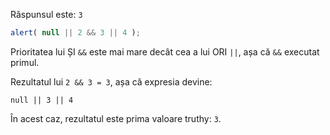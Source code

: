 Răspunsul este: `3`

```js run
alert( null || 2 && 3 || 4 );
```

Prioritatea lui ȘI `&&` este mai mare decât cea a lui ORI `||`, așa că `&&` executat primul.

Rezultatul lui `2 && 3 = 3`, așa că expresia devine:

```
null || 3 || 4
```

În acest caz, rezultatul este prima valoare truthy: `3`.